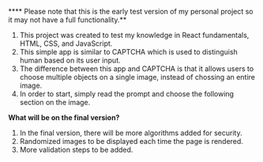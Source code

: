 **** Please note that this is the early test version of my personal project so it may not have a full functionality.**

1. This project was created to test my knowledge in React fundamentals, HTML, CSS, and JavaScript.
2. This simple app is similar to CAPTCHA which is used to distinguish human based on its user input.
3. The difference between this app and CAPTCHA is that it allows users to choose multiple objects on a single image, instead of chossing an entire image.
4. In order to start, simply read the prompt and choose the following section on the image.

**What will be on the final version?**
1. In the final version, there will be more algorithms added for security.
2. Randomized images to be displayed each time the page is rendered.
3. More validation steps to be added.
